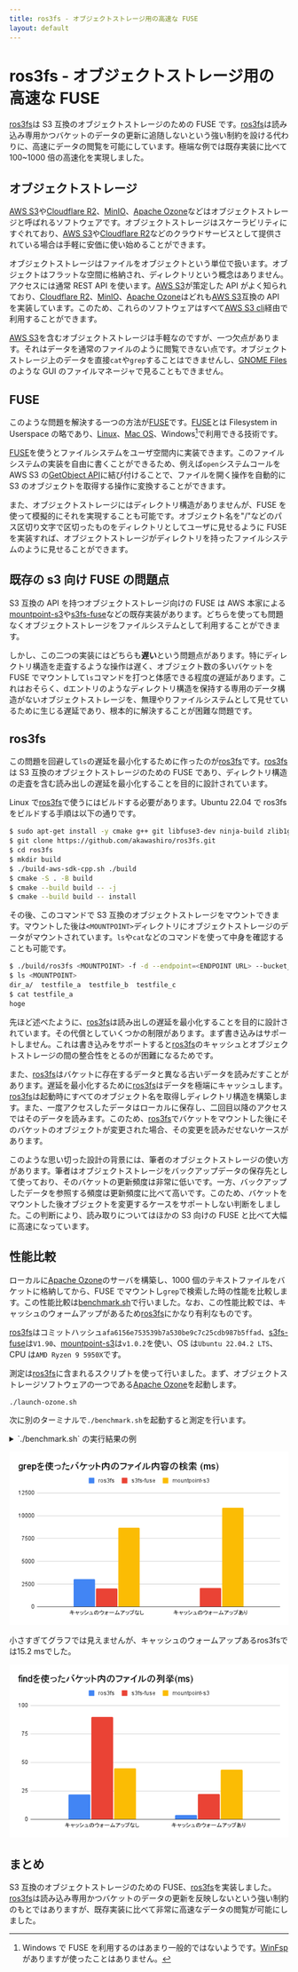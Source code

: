 ```yaml
---
title: ros3fs - オブジェクトストレージ用の高速な FUSE
layout: default
---
```


# ros3fs - オブジェクトストレージ用の高速な FUSE

[ros3fs](https://github.com/akawashiro/ros3fs)は S3 互換のオブジェクトストレージのための FUSE です。[ros3fs](https://github.com/akawashiro/ros3fs)は読み込み専用かつバケットのデータの更新に追随しないという強い制約を設ける代わりに、高速にデータの閲覧を可能にしています。極端な例では既存実装に比べて 100~1000 倍の高速化を実現しました。

## オブジェクトストレージ

[AWS S3](https://aws.amazon.com/s3/)や[Cloudflare R2](https://developers.cloudflare.com/r2/)、[MinIO](https://min.io/)、[Apache Ozone](https://ozone.apache.org/)などはオブジェクトストレージと呼ばれるソフトウェアです。オブジェクトストレージはスケーラビリティにすぐれており、[AWS S3](https://aws.amazon.com/s3/)や[Cloudflare R2](https://developers.cloudflare.com/r2/)などのクラウドサービスとして提供されている場合は手軽に安価に使い始めることができます。

オブジェクトストレージはファイルをオブジェクトという単位で扱います。オブジェクトはフラットな空間に格納され、ディレクトリという概念はありません。アクセスには通常 REST API を使います。[AWS S3](https://aws.amazon.com/s3/)が策定した API がよく知られており、[Cloudflare R2](https://developers.cloudflare.com/r2/)、[MinIO](https://min.io/)、[Apache Ozone](https://ozone.apache.org/)はどれも[AWS S3](https://aws.amazon.com/s3/)互換の API を実装しています。このため、これらのソフトウェアはすべて[AWS S3 cli](https://docs.aws.amazon.com/cli/latest/reference/s3/)経由で利用することができます。

[AWS S3](https://aws.amazon.com/s3/)を含むオブジェクトストレージは手軽なのですが、一つ欠点があります。それはデータを通常のファイルのように閲覧できない点です。オブジェクトストレージ上のデータを直接`cat`や`grep`することはできませんし、[GNOME Files](https://gitlab.gnome.org/GNOME/nautilus)のような GUI のファイルマネージャで見ることもできません。

## FUSE

このような問題を解決する一つの方法が[FUSE](https://www.kernel.org/doc/html/next/filesystems/fuse.html)です。[FUSE](https://www.kernel.org/doc/html/next/filesystems/fuse.html)とは Filesystem in Userspace の略であり、[Linux](https://github.com/libfuse/libfuse)、[Mac OS](https://osxfuse.github.io/)、Windows[^1]で利用できる技術です。

[FUSE](https://www.kernel.org/doc/html/next/filesystems/fuse.html)を使うとファイルシステムをユーザ空間内に実装できます。このファイルシステムの実装を自由に書くことができるため、例えば`open`システムコールを AWS S3 の[GetObject API](https://docs.aws.amazon.com/AmazonS3/latest/API/API_GetObject.html)に結び付けることで、ファイルを開く操作を自動的に S3 のオブジェクトを取得する操作に変換することができます。

また、オブジェクトストレージにはディレクトリ構造がありませんが、FUSE を使って模擬的にそれを実現することも可能です。オブジェクト名を"/"などのパス区切り文字で区切ったものをディレクトリとしてユーザに見せるように FUSE を実装すれば、オブジェクトストレージがディレクトリを持ったファイルシステムのように見せることができます。

## 既存の s3 向け FUSE の問題点

S3 互換の API を持つオブジェクトストレージ向けの FUSE は AWS 本家による[mountpoint-s3](https://github.com/awslabs/mountpoint-s3)や[s3fs-fuse](https://github.com/s3fs-fuse/s3fs-fuse)などの既存実装があります。どちらを使っても問題なくオブジェクトストレージをファイルシステムとして利用することができます。

しかし、この二つの実装にはどちらも**遅い**という問題点があります。特にディレクトリ構造を走査するような操作は遅く、オブジェクト数の多いバケットを FUSE でマウントして`ls`コマンドを打つと体感できる程度の遅延があります。これはおそらく、dエントリのようなディレクトリ構造を保持する専用のデータ構造がないオブジェクトストレージを、無理やりファイルシステムとして見せているために生じる遅延であり、根本的に解決することが困難な問題です。

## ros3fs

この問題を回避して`ls`の遅延を最小化するために作ったのが[ros3fs](https://github.com/akawashiro/ros3fs)です。[ros3fs](https://github.com/akawashiro/ros3fs)は S3 互換のオブジェクトストレージのための FUSE であり、ディレクトリ構造の走査を含む読み出しの遅延を最小化することを目的に設計されています。

Linux で[ros3fs](https://github.com/akawashiro/ros3fs)で使うにはビルドする必要があります。Ubuntu 22.04 で ros3fs をビルドする手順は以下の通りです。

```bash
$ sudo apt-get install -y cmake g++ git libfuse3-dev ninja-build zlib1g-dev libcurl4-openssl-dev libssl-dev ccache pkg-config
$ git clone https://github.com/akawashiro/ros3fs.git
$ cd ros3fs
$ mkdir build
$ ./build-aws-sdk-cpp.sh ./build
$ cmake -S . -B build
$ cmake --build build -- -j
$ cmake --build build -- install
```

その後、このコマンドで S3 互換のオブジェクトストレージをマウントできます。マウントした後は`<MOUNTPOINT>`ディレクトリにオブジェクトストレージのデータがマウントされています。`ls`や`cat`などのコマンドを使って中身を確認することも可能です。

```bash
$ ./build/ros3fs <MOUNTPOINT> -f -d --endpoint=<ENDPOINT URL> --bucket_name=<BUCKET NAME ENDS WITH '/'> --cache_dir=<CACHE DIRECTORY>
$ ls <MOUNTPOINT>
dir_a/  testfile_a  testfile_b  testfile_c
$ cat testfile_a
hoge
```

先ほど述べたように、[ros3fs](https://github.com/akawashiro/ros3fs)は読み出しの遅延を最小化することを目的に設計されています。その代償としていくつかの制限があります。まず書き込みはサポートしません。これは書き込みをサポートすると[ros3fs](https://github.com/akawashiro/ros3fs)のキャッシュとオブジェクトストレージの間の整合性をとるのが困難になるためです。

また、[ros3fs](https://github.com/akawashiro/ros3fs)はバケットに存在するデータと異なる古いデータを読みだすことがあります。遅延を最小化するために[ros3fs](https://github.com/akawashiro/ros3fs)はデータを極端にキャッシュします。[ros3fs](https://github.com/akawashiro/ros3fs)は起動時にすべてのオブジェクト名を取得しディレクトリ構造を構築します。また、一度アクセスしたデータはローカルに保存し、二回目以降のアクセスではそのデータを読みます。このため、[ros3fs](https://github.com/akawashiro/ros3fs)でバケットをマウントした後にそのバケットのオブジェクトが変更された場合、その変更を読みだせないケースがあります。

このような思い切った設計の背景には、筆者のオブジェクトストレージの使い方があります。筆者はオブジェクトストレージをバックアップデータの保存先として使っており、そのバケットの更新頻度は非常に低いです。一方、バックアップしたデータを参照する頻度は更新頻度に比べて高いです。このため、バケットをマウントした後オブジェクトを変更するケースをサポートしない判断をしました。この判断により、読み取りについてはほかの S3 向けの FUSE と比べて大幅に高速になっています。

## 性能比較

ローカルに[Apache Ozone](https://ozone.apache.org/)のサーバを構築し、1000 個のテキストファイルをバケットに格納してから、FUSE でマウントし`grep`で検索した時の性能を比較します。この性能比較は[benchmark.sh](https://github.com/akawashiro/ros3fs/blob/master/benchmark.sh)で行いました。なお、この性能比較では、キャッシュのウォームアップがあるため[ros3fs](https://github.com/akawashiro/ros3fs)にかなり有利なものです。

[ros3fs](https://github.com/akawashiro/ros3fs)はコミットハッシュ`afa6156e753539b7a530be9c7c25cdb987b5ffad`、[s3fs-fuse](https://github.com/s3fs-fuse/s3fs-fuse)は`V1.90`、[mountpoint-s3](https://github.com/awslabs/mountpoint-s3)は`v1.0.2`を使い、OS は`Ubuntu 22.04.2 LTS`、CPU は`AMD Ryzen 9 5950X`です。

測定は[ros3fs](https://github.com/akawashiro/ros3fs)に含まれるスクリプトを使って行いました。まず、オブジェクトストレージソフトウェアの一つである[Apache Ozone](https://ozone.apache.org/)を起動します。

```bash
./launch-ozone.sh
```

次に別のターミナルで`./benchmark.sh`を起動すると測定を行います。

<details><summary>`./benchmark.sh` の実行結果の例</summary><div>

```bash
./benchmark.sh
# 省略
========== Compare grep performance without cache warmup ==========
time grep -r /home/akira/ghq/github.com/akawashiro/ros3fs/build_benchmark/ros3fs_mountpoint -e 123

real    0m3.046s
user    0m0.000s
sys     0m0.021s
time grep -r /home/akira/ghq/github.com/akawashiro/ros3fs/build_benchmark/s3fs-fuse_mountpoint -e 123

real    0m2.042s
user    0m0.005s
sys     0m0.016s
time grep -r /home/akira/ghq/github.com/akawashiro/ros3fs/build_benchmark/mountpoint-s3_mountpoint -e 123

real    0m8.660s
user    0m0.004s
sys     0m0.024s
============================================================
========== Compare grep performance with cache warmup ==========
Benchmark 1: grep -r /home/akira/ghq/github.com/akawashiro/ros3fs/build_benchmark/ros3fs_mountpoint -e '123'
  Time (mean ± σ):      15.2 ms ±   1.1 ms    [User: 1.9 ms, System: 4.1 ms]
  Range (min … max):    12.7 ms …  17.0 ms    10 runs

Benchmark 1: grep -r /home/akira/ghq/github.com/akawashiro/ros3fs/build_benchmark/s3fs-fuse_mountpoint -e '123'
  Time (mean ± σ):      2.056 s ±  0.028 s    [User: 0.004 s, System: 0.019 s]
  Range (min … max):    2.009 s …  2.112 s    10 runs

Benchmark 1: grep -r /home/akira/ghq/github.com/akawashiro/ros3fs/build_benchmark/mountpoint-s3_mountpoint -e '123'
  Time (mean ± σ):     10.866 s ±  2.068 s    [User: 0.007 s, System: 0.023 s]
  Range (min … max):    8.913 s … 14.761 s    10 runs

=========================================================
========== Compare find performance without cache warmup ==========                                                                                                time find /home/akira/ghq/github.com/akawashiro/ros3fs/build_benchmark/ros3fs_mountpoint

real    0m0.022s
user    0m0.005s
sys     0m0.000s
time find /home/akira/ghq/github.com/akawashiro/ros3fs/build_benchmark/s3fs-fuse_mountpoint

real    0m0.090s
user    0m0.001s
sys     0m0.000s
time find /home/akira/ghq/github.com/akawashiro/ros3fs/build_benchmark/mountpoint-s3_mountpoint

real    0m0.045s
user    0m0.000s
sys     0m0.003s
============================================================
========== Compare find performance with cache warmup ==========
Benchmark 1: find /home/akira/ghq/github.com/akawashiro/ros3fs/build_benchmark/ros3fs_mountpoint
  Time (mean ± σ):       4.0 ms ±   0.2 ms    [User: 1.1 ms, System: 0.4 ms]
  Range (min … max):     3.7 ms …   4.5 ms    10 runs

  Warning: Command took less than 5 ms to complete. Results might be inaccurate.

Benchmark 1: find /home/akira/ghq/github.com/akawashiro/ros3fs/build_benchmark/s3fs-fuse_mountpoint
  Time (mean ± σ):      22.5 ms ±   1.9 ms    [User: 0.8 ms, System: 0.3 ms]
  Range (min … max):    19.2 ms …  26.0 ms    10 runs

Benchmark 1: find /home/akira/ghq/github.com/akawashiro/ros3fs/build_benchmark/mountpoint-s3_mountpoint
  Time (mean ± σ):      43.8 ms ±   2.5 ms    [User: 1.1 ms, System: 0.4 ms]
  Range (min … max):    41.2 ms …  49.3 ms    10 runs

=========================================================
```

</div></details>

![grepを使ったバケット内のファイル内容の検索 (ms)](./grepを使ったバケット内のファイル内容の検索%20(ms).png)

小さすぎてグラフでは見えませんが、キャッシュのウォームアップあるros3fsでは15.2 msでした。

![findを使ったバケット内のファイルの列挙](./findを使ったバケット内のファイルの列挙(ms).png)
## まとめ

S3 互換のオブジェクトストレージのための FUSE、[ros3fs](https://github.com/akawashiro/ros3fs)を実装しました。[ros3fs](https://github.com/akawashiro/ros3fs)は読み込み専用かつバケットのデータの更新を反映しないという強い制約のもとではありますが、既存実装に比べて非常に高速なデータの閲覧が可能にしました。

[^1]: Windows で FUSE を利用するのはあまり一般的ではないようです。[WinFsp](https://github.com/winfsp/winfsp)がありますが使ったことはありません。
